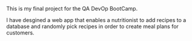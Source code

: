 This is my final project for the QA DevOp BootCamp.

I have desgined a web app that enables a nutritionist to add recipes to a database and randomly pick recipes in order to create meal plans for customers.
